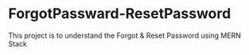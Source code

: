 # ForgotPassward-ResetPassword

This project is to understand the Forgot & Reset Password using MERN Stack
